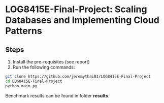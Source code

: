 # LOG8415E-Final-Project: Scaling Databases and Implementing Cloud Patterns

## Steps
1. Install the pre-requisites (see report)
2. Run the following commands:

```bash
git clone https://github.com/jeremythai01/LOG8415E-Final-Project
cd LOG8415E-Final-Project
python main.py
```

Benchmark results can be found in folder **results**.
